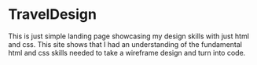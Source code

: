 # TravelDesign

This is just simple landing page showcasing my design skills with just html and css. This site shows that I had an understanding of the
fundamental html and css skills needed to take a wireframe design and turn into code.
